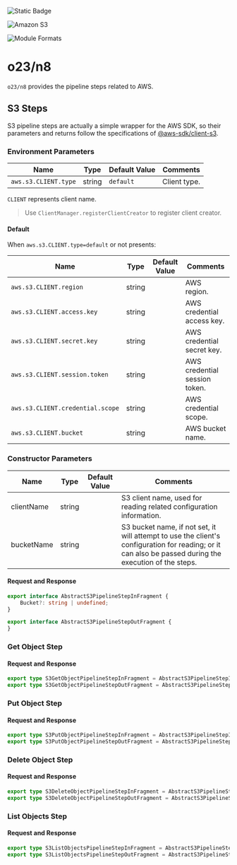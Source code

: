 ![Static Badge](https://img.shields.io/badge/InsureMO-777AF2.svg)

![Amazon S3](https://img.shields.io/badge/Amazon%20S3-white.svg?logo=amazons3&logoColor=569A31&style=social)

![Module Formats](https://img.shields.io/badge/module%20formats-cjs-green.svg)

# o23/n8

`o23/n8` provides the pipeline steps related to AWS.

## S3 Steps

S3 pipeline steps are actually a simple wrapper for the AWS SDK, so their parameters and returns follow the specifications
of [@aws-sdk/client-s3](https://www.npmjs.com/package/@aws-sdk/client-s3).

### Environment Parameters

| Name                 | Type   | Default Value | Comments     |
|----------------------|--------|---------------|--------------|
| `aws.s3.CLIENT.type` | string | `default`     | Client type. |

`CLIENT` represents client name.

> Use `ClientManager.registerClientCreator` to register client creator.

#### Default

When `aws.s3.CLIENT.type=default` or not presents:

| Name                             | Type   | Default Value | Comments                      |
|----------------------------------|--------|---------------|-------------------------------|
| `aws.s3.CLIENT.region`           | string |               | AWS region.                   |
| `aws.s3.CLIENT.access.key`       | string |               | AWS credential access key.    |
| `aws.s3.CLIENT.secret.key`       | string |               | AWS credential secret key.    |
| `aws.s3.CLIENT.session.token`    | string |               | AWS credential session token. |
| `aws.s3.CLIENT.credential.scope` | string |               | AWS credential scope.         |
| `aws.s3.CLIENT.bucket`           | string |               | AWS bucket name.              |

### Constructor Parameters

| Name       | Type   | Default Value | Comments                                                                                                                                               |
|------------|--------|---------------|--------------------------------------------------------------------------------------------------------------------------------------------------------|
| clientName | string |               | S3 client name, used for reading related configuration information.                                                                                    |
| bucketName | string |               | S3 bucket name, if not set, it will attempt to use the client's configuration for reading; or it can also be passed during the execution of the steps. |

#### Request and Response

```typescript
export interface AbstractS3PipelineStepInFragment {
	Bucket?: string | undefined;
}

export interface AbstractS3PipelineStepOutFragment {
}
```

### Get Object Step

#### Request and Response

```typescript
export type S3GetObjectPipelineStepInFragment = AbstractS3PipelineStepInFragment & GetObjectCommandInput;
export type S3GetObjectPipelineStepOutFragment = AbstractS3PipelineStepOutFragment & GetObjectCommandOutput;
```

### Put Object Step

#### Request and Response

```typescript
export type S3PutObjectPipelineStepInFragment = AbstractS3PipelineStepInFragment & PutObjectCommandInput;
export type S3PutObjectPipelineStepOutFragment = AbstractS3PipelineStepOutFragment & PutObjectCommandOutput;
```

### Delete Object Step

#### Request and Response

```typescript
export type S3DeleteObjectPipelineStepInFragment = AbstractS3PipelineStepInFragment & DeleteObjectCommandInput;
export type S3DeleteObjectPipelineStepOutFragment = AbstractS3PipelineStepOutFragment & DeleteObjectCommandOutput;
```

### List Objects Step

#### Request and Response

```typescript
export type S3ListObjectsPipelineStepInFragment = AbstractS3PipelineStepInFragment & ListObjectsV2CommandInput;
export type S3ListObjectsPipelineStepOutFragment = AbstractS3PipelineStepOutFragment & ListObjectsV2CommandOutput;
```
